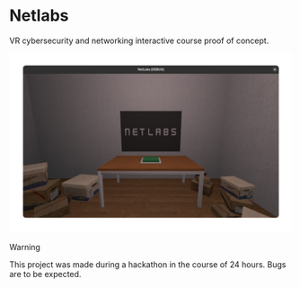 # Netlabs
VR cybersecurity and networking interactive course proof of concept.

<img src="https://raw.githubusercontent.com/PolyCatDev/netlabs/refs/heads/main/.github/NetLabs_Screenshot.png" alt="Game screenshot" width="800" />

> [!WARNING]
> This project was made during a hackathon in the course of 24 hours. Bugs are to be expected.
